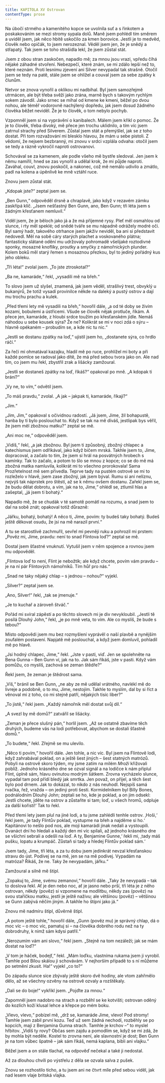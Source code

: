 ```yaml
---
title: KAPITOLA XV Ostrovan
contentType: prose
---
```


Na úbočí strmého a kamenitého kopce se uvolnila suť a s řinkotem a poskakováním se mezi stromy sypala dolů. Maně jsem pohlédl tím směrem a uviděl jsem, jak něco hbitě uskočilo za kmen borovice. Jestli je to medvěd, člověk nebo opičák, to jsem nerozeznal. Věděl jsem jen, že je snědý a střapatý. Tak jsem se toho strašidla lekl, že jsem zůstal stát.

Jsem z obou stran zaskočen, napadlo mě; za mnou jsou vrazi, vpředu číhá nějaké záhadné stvoření. Nebezpečí, které znám, se mi zdálo lepší než to, které neznám. Proti lesnímu zjevení ani Silver nevypadal tak strašně. Otočil jsem se tedy na patě, stále jsem se ohlížel a couval jsem za sebe zpátky k člunům.

Netvor se znova vynořil a oklikou mi nadbíhal. Byl jsem samozřejmě utrmácen, ale být třeba svěží jako zrána, marně bych s takovým rychlým sokem závodil. Jako srnec se míhal od kmene ke kmeni, běžel po dvou nohou, ale téměř vodorovně nachýlený dopředu, jak jsem dosud žádného člověka běžet neviděl. Že je to člověk, o tom nebylo pochyb.

Vzpomněl jsem si na vyprávění o kanibalech. Málem jsem křikl o pomoc. Že je to člověk, třeba divoký, mě přece jen trochu uklidnilo, a tím víc jsem zatrnul strachy před Silverem. Zůstal jsem stát a přemýšlel, jak se z toho dostat. Při tom rozvažování mi blesklo hlavou, že mám u sebe pistoli. Z vědomí, že nejsem bezbranný, mi znovu v srdci vzplála odvaha: otočil jsem se tedy a rázně vykročil naproti ostrovanovi.

Schovával se za kamenem, ale podle všeho mě bystře sledoval. Jen jsem k němu namířil, hned se zas vynořil a udělal krok, že mi půjde naproti. Zaváhal, couvl, znovu poskočil, a nakonec, což mě nemálo udivilo a zmátlo, padl na kolena a úpěnlivě ke mně vztáhl ruce.

Znovu jsem zůstal stát.

„Kdopak jste?“ zeptal jsem se.

„Ben Gunn,“ odpověděl drsně a chraplavě, jako když v rezavém zámku zaskřípá klíč. „Jsem nešťastný Ben Gunn, ano, Ben Gunn; tři léta jsem s žádným křesťanem nemluvil.“

Viděl jsem, že je běloch jako já a že má příjemné rysy. Pleť měl osmahlou od slunce, i rty měl speklé; od snědé tváře se mu nápadně odrážely modré oči. Byl samý hadr, takového otrhance jsem jakživ neviděl, ba ani si představit nedovedl. Měl na sobě cáry starých plachet a voskovaného plátna; fantasticky slátané odění mu udržovaly pohromadě všelijaké roztodivné sponky, mosazné knoflíky, proutky a smyčky z námořnických plunder. Kolem boků měl starý řemen s mosaznou přezkou, byl to jediný pořádný kus jeho obleku.

„Tři léta!“ zvolal jsem. „To jste ztroskotal?“

„Ba ne, kamaráde,“ řekl, „vysadili mě na břeh.“

To slovo jsem už slyšel, znamená, jak jsem věděl, strašlivý trest, obvyklý u bukanýrů, že totiž vysadí provinilce někde na daleký a pustý ostrov a dají mu trochu prachu a kulek.

„Před třemi lety mě vysadili na břeh,“ hovořil dále, „a od té doby se živím kozami, bobulemi a ústřicemi. Všude se člověk nějak protluče, říkám. A přece jen, kamaráde, z hloubi srdce toužím po křesťanském jídle. Nemáš náhodou u sebe kousek sýra? Že ne? Kolikrát se mi v noci zdá o sýru – hlavně opékaném – probudím se, a kde nic tu nic.“

„Jestli se dostanu zpátky na loď,“ ujistil jsem ho, „dostanete sýra, co hrdlo ráčí.“

Za řeči mi ohmatával kazajku, hladil mě po ruce, prohlížel mi boty a při každé pomlce se radoval jako dítě, že má před sebou tvora jako on. Ale nad tím, co jsem mu řekl, zbystřil zrak a lišácky zamžoural.

„Jestli se dostaneš zpátky na loď, říkáš?“ opakoval po mně. „A kdopak ti brání?“

„Vy ne, to vím,“ odvětil jsem.

„To máš pravdu,“ zvolal. „A jak – jakpak ti, kamaráde, říkají?“

„Jim.“

„Jim, Jim,“ opakoval s očividnou radostí. „Já jsem, Jime, žil bohapustě, hanba by ti bylo poslouchat to. Když se tak na mě díváš, jestlipak bys věřil, že jsem měl zbožnou matku?“ zeptal se mě.

„Ani moc ne,“ odpověděl jsem.

„Vidíš,“ řekl, „a jak zbožnou. Byl jsem ti způsobný, zbožný chlapec a katechismus jsem odříkával, jako když bičem mrská. Takhle jsem to, Jime, dopracoval, a začalo to tím, že jsem si hrál na posvátných hrobech s kamínky. Tak to začalo, a potom to šlo se mnou z kopce; co se do mě má zbožná matka namluvila, kolikrát mi to všechno prorokovala! Sama Prozřetelnost mě sem přivedla. Teprve tady na pustém ostrově se mi to rozleželo v hlavě, jsem zase zbožný, jak jsem býval. Rumu si ani nelíznu, nejvýš tak náprstek pro štěstí, až se k němu ovšem dostanu. Zařekl jsem se, že budu dělat dobrotu, a vím, jak na to, Jime,“ ohlédl se, ztlumil hlas a zašeptal, „já jsem ti bohatý.“

Napadlo mě, že se chudák v té samotě pomátl na rozumu, a snad jsem to dal na sobě znát; opakoval totiž důrazně:

„Jářku, bohatý, bohatý! A něco ti, Jime, povím: ty budeš taky bohatý. Budeš ještě děkovat osudu, že jsi na mě narazil první.“

A tu se starostlivě zachmuřil, sevřel mi pevněji ruku a pohrozil mi prstem: „Pověz mi, Jime, pravdu: není to snad Flintova loď?“ zeptal se mě.

Dostal jsem šťastné vnuknutí. Vytušil jsem v něm spojence a rovnou jsem mu odpověděl.

„Flintova loď to není, Flint je nebožtík; ale když chcete, povím vám pravdu – je na ní pár Flintových námořníků. Tím hůř pro nás.“

„Snad ne taky nějaký chlap – s jednou – nohou?“ vyjekl.

„Silver?“ zeptal jsem se.

„Ano, Silver!“ řekl, „tak se jmenuje.“

„Je to kuchař a zároveň štváč.“

Pořád mi svíral zápěstí a po těchto slovech mi je div nevykloubil. „Jestli tě posílá Dlouhý John,“ řekl, „je po mně veta, to vím. Ale co myslíš, že bude s tebou?“

Místo odpovědi jsem mu bez rozmyšlení vyprávěl o naší plavbě a nynějším zoufalém postavení. Napjatě mě poslouchal, a když jsem domluvil, pohladil mě po hlavě.

„Jsi hodný chlapec, Jime,“ řekl. „Jste v pasti, viď. Jen se spolehněte na Bena Gunna – Ben Gunn ví, jak na to. Jak sám říkáš, jste v pasti. Když vám pomůžu, co myslíš, zachová se zeman štědře?“

Řekl jsem, že zeman je štědrost sama.

„Víš,“ bránil se Ben Gunn, „ne aby ze mě udělal vrátného, navlékl mě do livreje a podobně, o to mu, Jime, nestojím. Takhle to myslím, dal by si říct a věnoval mi z toho, co mi stejně patří, nějakých tisíc liber?“

„To jistě,“ řekl jsem. „Každý námořník měl dostat svůj díl.“

„A svezl by mě domů?“ zatvářil se lišácky.

„Zeman je přece slušný pán,“ horlil jsem. „Až se ostatně zbavíme těch druhých, budeme vás na lodi potřebovat, abychom se dostali šťastně domů.“

„To budete,“ řekl. Zřejmě se mu ulevilo.

„Něco ti povím,“ hovořil dále. Jen tohle, a nic víc. Byl jsem na Flintově lodi, když zahrabával poklad, on a ještě šest jiných – šest statných matrózů. Pobyli na ostrově skoro týden, my jsme zatím na milém _Mroži_ křižovali poblíž. Jednoho krásného dne se ozval signál a na lodičce k nám připlul Flint, úplně sám, hlavu ovinutou modrým šátkem. Zrovna vycházelo slunce, vypadal tam pod přídí bledý jak smrtka. Jen považ, on přijel, a těch šest bylo pod drnem. Jak to dokázal, to nikdo z nás neuhodl. Nejspíš samá rvačka, řež, vražda – on jediný proti šesti. Kormidelníkem byl Billy Bones, podnálodním Dlouhý John; zeptali se ho, kde je poklad, a on jim odsekl: Jestli chcete, jděte na ostrov a zůstaňte si tam; loď, u všech hromů, odpluje za další kořistí!‘ Tak to řekl.

Před třemi lety jsem plul na jiné lodi, a tu jsme zahlédli tenhle ostrov. ‚Hoši,‘ řekl jsem, ‚je tady Flintův poklad, vystupme na břeh a najděme si ho.‘ Kapitánovi to nešlo pod nos, ale moji kamarádi jinak nedali a vystoupili. Dvanáct dní ho hledali a každý den mi víc spílali, až jednoho krásného dne se všichni sebrali a odešli na loď. A ty, Benjamine Gunne,‘ řekli mi, ‚tady máš pušku, lopatu a krumpáč. Zůstaň si tady a hledej Flintův poklad sám.‘

Jsem tady, Jime, tři léta, a za tu dobu jsem jedinkrát nevzal křesťanskou stravu do úst. Podívej se na mě, jen se na mě podívej. Vypadám na matróza? Říkáš, že ne. Taky že nevypadám, jářku.“

Zamžoural a silně mě štípl.

„Zopakuj to, Jime, svému zemanovi,“ hovořil dále. „Taky že nevypadá – tak to doslova řekl. Ať je den nebo noc, ať je jasno nebo prší, tři léta je z něho ostrovan, někdy (pověz) si vzpomene na modlitbu, někdy zas (pověz) na svou stařičkou matku, jestli je ještě naživu; ale většinou (pověz) – většinou se Gunn zabývá něčím jiným. A takhle ho štípni jako já.“

Znovu mě nadmíru štípl, důvěrně štípl.

„A potom ještě tohle,“ hovořil dále, „Gunn (pověz mu) je správný chlap, dá o moc víc – o moc víc, pamatuj si – na člověka dobrého rodu než na ty dobrodruhy, k nimž sám kdysi patřil.“

„Nerozumím vám ani slovo,“ řekl jsem. „Stejně na tom nezáleží; jak se mám dostat na loď?“

„V tom je háček, bodejť,“ řekl. „Mám loďku, vlastníma rukama jsem ji vyrobil. Tamhle pod Bílou skálou ji schovávám. V nejhorším případě to s ní můžeme po setmění zkusit. Ha!“ vyjekl „co to?“

Do západu slunce sice zbývaly ještě skoro dvě hodiny, ale vtom zahřmělo dělo, až se všechny ozvěny na ostrově ozvaly a rozštěkaly.

„Dali se do boje!“ vykřikl jsem. „Pojďte za mnou.“

Zapomněl jsem nadobro na strach a rozběhl se ke kotvišti; ostrovan oděný do kozlích koží klusal lehce a křepce po mém boku.

„Vlevo, vlevo,“ pobízel mě, „drž se, kamaráde Jime, vlevo! Pod stromy! Tamhle jsem zabil první kozu. Teď už sem žádná nechodí, rozběhly se po kopcích, mají z Benjamina Gunna strach. Tamhle je krchov –“ to myslel hřbitov. „Vidíš ty rovy? Občas sem zajdu a pomodlím se, když se mi zdá, že by mohla být neděle. Kostel to zrovna není, ale slavnostní je dost; Ben Gunn je na tom vůbec špatně – jak sám říkáš, nemá kaplana, bibli ani vlajku.“

Běžel jsem a on stále tlachal, na odpověď nečekal a také ji nedostal.

Až za dlouhou chvíli po výstřelu z děla se ozvala salva z pušek.

Znovu se rozhostilo ticho, a tu jsem ani ne čtvrt míle před sebou viděl, jak nad lesem vlaje britská vlajka.
